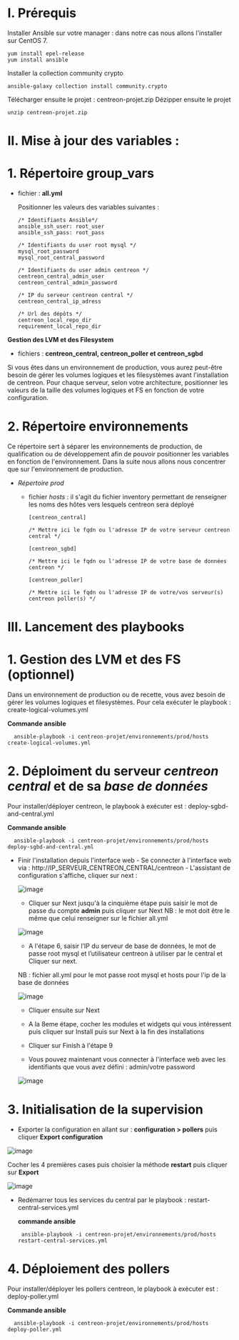 # I. Prérequis

  Installer Ansible sur votre manager : dans notre cas nous allons l'installer sur CentOS 7.
  
    yum install epel-release
    yum install ansible
    
  Installer la collection community crypto
    
    ansible-galaxy collection install community.crypto
    
  Télécharger ensuite le projet : centreon-projet.zip
  Dézipper ensuite le projet
  
    unzip centreon-projet.zip

# II. Mise à jour des variables :

# 1. Répertoire group_vars

  - fichier : **all.yml**

    Positionner les valeurs des variables suivantes :
    
        /* Identifiants Ansible*/
        ansible_ssh_user: root_user
        ansible_ssh_pass: root_pass

        /* Identifiants du user root mysql */
        mysql_root_password
        mysql_root_central_password
        
        /* Identifiants du user admin centreon */
        centreon_central_admin_user
        centreon_central_admin_password

        /* IP du serveur centreon central */
        centreon_central_ip_adress

        /* Url des dépôts */
        centreon_local_repo_dir
        requirement_local_repo_dir

  **Gestion des LVM et des Filesystem**
  
  - fichiers : **centreon_central, centreon_poller et centreon_sgbd**
  
   Si vous êtes dans un environnement de production, vous aurez peut-être besoin de gérer les volumes logiques et les filesystèmes avant l'installation de centreon. Pour chaque serveur, selon votre architecture, positionner les valeurs de la taille des volumes logiques et FS en fonction de votre configuration.
    
# 2. Répertoire environnements

Ce répertoire sert à séparer les environnements de production, de qualification ou de développement afin de pouvoir positionner les variables en fonction de l'environnement. Dans la suite nous allons nous concentrer que sur l'environnement de production.

  - *Répertoire prod*
    - fichier *hosts* : il s'agit du fichier inventory permettant de renseigner les noms des hôtes vers lesquels centreon sera déployé
        
          [centreon_central]
   
          /* Mettre ici le fqdn ou l'adresse IP de votre serveur centreon central */ 
    
          [centreon_sgbd]
   
          /* Mettre ici le fqdn ou l'adresse IP de votre base de données centreon */ 
       
          [centreon_poller]
   
          /* Mettre ici le fqdn ou l'adresse IP de votre/vos serveur(s) centreon poller(s) */ 
       
   #  III. Lancement des playbooks
   
   # 1. Gestion des LVM et des FS (optionnel)
   
   Dans un environnement de production ou de recette, vous avez besoin de gérer les volumes logiques et filesystèmes.
   Pour cela exécuter le playbook : create-logical-volumes.yml
   
   **Commande ansible**
    
      ansible-playbook -i centreon-projet/environnements/prod/hosts create-logical-volumes.yml
   
   # 2. Déploiment du serveur *centreon central* et de sa *base de données*
   
  Pour installer/déployer centreon, le playbook à exécuter est : deploy-sgbd-and-central.yml
  
  **Commande ansible**
  
      ansible-playbook -i centreon-projet/environnements/prod/hosts deploy-sgbd-and-central.yml
  
   - Finir l'installation depuis l'interface web
    - Se connecter à l'interface web via : http://IP_SERVEUR_CENTREON_CENTRAL/centreon
    - L'assistant de configuration s'affiche, cliquer sur next :
    
     ![image](https://user-images.githubusercontent.com/61230711/196719714-03f6c7cd-7d1f-4676-8c01-f64c8e10a3c3.png)
     
     - Cliquer sur Next jusqu'à la cinquième étape puis saisir le mot de passe du compte **admin** puis cliquer sur Next
     NB : le mot doit être le même que celui renseigner sur le fichier all.yml
     
     ![image](https://user-images.githubusercontent.com/61230711/197517519-95c2c803-36b4-48bd-89f3-66dccbb390b1.png)
     
     - A l'étape 6, saisir l’IP du serveur de base de données, le mot de passe root mysql et l’utilisateur centreon à utiliser par le central et Cliquer sur next. 
     
     NB : fichier all.yml pour le mot passe root mysql et hosts pour l'ip de la base de données
     
     ![image](https://user-images.githubusercontent.com/61230711/196722124-d6ff9044-e2c1-4a3a-b537-b0fb3e5de0dd.png)
     
     - Cliquer ensuite sur Next
     - A la 8eme étape, cocher les modules et widgets qui vous intéressent puis cliquer sur Install puis sur Next à la fin des installations
     - Cliquer sur Finish à l'étape 9
     
     - Vous pouvez maintenant vous connecter à l'interface web avec les identifiants que vous avez défini : admin/votre password
     
     ![image](https://user-images.githubusercontent.com/61230711/197518465-743b2ed6-6067-4d0c-9124-c12fb8bce624.png)

     
   # 3. Initialisation de la supervision
   
   - Exporter la configuration en allant sur : **configuration > pollers** puis cliquer **Export configuration**
     
   ![image](https://user-images.githubusercontent.com/61230711/197518906-99260d65-adf9-42ca-8225-e3748654afcc.png)
   
   Cocher les 4 premières cases puis choisier la méthode **restart** puis cliquer sur **Export**
   
   ![image](https://user-images.githubusercontent.com/61230711/197519645-ac283194-0491-42ab-b045-924336e37443.png)

   
   - Redémarrer tous les services du central par le playbook : restart-central-services.yml
   
     **commande ansible**
        
          ansible-playbook -i centreon-projet/environnements/prod/hosts restart-central-services.yml

  # 4. Déploiement des pollers

  Pour installer/déployer les pollers centreon, le playbook à exécuter est : deploy-poller.yml
  
   **Commande ansible**
  
      ansible-playbook -i centreon-projet/environnements/prod/hosts deploy-poller.yml

